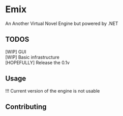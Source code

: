 # Emix

An Another Virtual Novel Engine but powered by .NET 

## TODOS

<p>
[WIP] GUI <br>
[WIP] Basic infrastructure <br>
[HOPEFULLY] Release the 0.1v <br>
</p>

## Usage

!!! Current version of the engine is not usable

## Contributing


